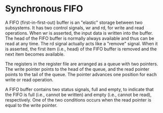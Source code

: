 # Synchronous FIFO
A FIFO (first-in-first-out) buffer is an "elastic" storage between two subsystems. 
It has two control signals, wr and rd, for write and read operations. 
When wr is asserted, the input data is written into the buffer. 
The head of the FIFO buffer is normally always available and thus can be read at any time. 
The rd signal actually acts like a "remove" signal. When it is asserted, the first item (i.e., head) of the FIFO buffer is removed and the
next item becomes available.

The registers in the register file are arranged as a
queue with two pointers. The write pointer points to the head of the queue, and the
read pointer points to the tail of the queue. 
The pointer advances one position for each write or read operation.

A FIFO buffer contains two status signals, full and empty, to indicate that the
FIFO is full (i.e., cannot be written) and empty (i.e., cannot be read), respectively. 
One of the two conditions occurs when the read pointer is equal to the write pointer.
